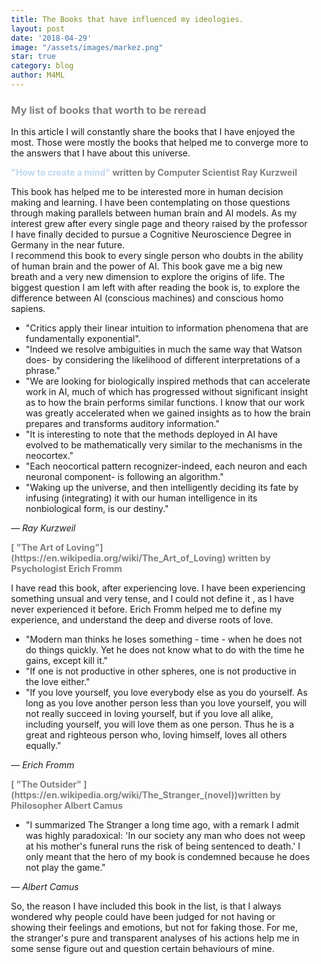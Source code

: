 ```yaml
---
title: The Books that have influenced my ideologies.
layout: post
date: '2018-04-29'
image: "/assets/images/markez.png"
star: true
category: blog
author: M4ML
---
```


<style>
    body {
        margin: auto;
    	width: 50%;
    	padding-top:5%;
    }		
	a {
		text-decoration: none;
		color:#C0D7EF;
		}
	b, h3 {
		color:grey;
		}
	h1 {
		color:#C0D7EF;
	}
</style>

### My list of books that worth to be reread

<p>
In this article I will constantly share the books that I have enjoyed the most. Those were mostly the books that helped me to converge more to the answers that I have about this universe. 
</p>

<b>["How to create a mind"](https://en.wikipedia.org/wiki/How_to_Create_a_Mind) written by Computer Scientist Ray Kurzweil </b>
<p>
This book has helped me to be interested more in human decision making and learning. I have been contemplating on those questions through making parallels between human brain and AI models. As my interest grew after every single page and theory raised by the professor I have finally decided to pursue a Cognitive Neuroscience Degree in Germany in the near future.<br>
I recommend this book to every single person who doubts in the ability of human brain and the power of AI. This book gave me a big new breath and a very new dimension to explore the origins of life. The biggest question I am left with after reading the book is, to explore the difference between AI (conscious machines) and conscious homo sapiens.<br>
<ul>
<li>"Critics apply their linear intuition to information phenomena that are fundamentally exponential".</li>
<li>"Indeed we resolve ambiguities in much the same way that Watson does- by considering the likelihood of different interpretations of a phrase."</li>
<li>"We are looking for biologically inspired methods that can accelerate work in AI, much of which has progressed without significant insight as to how the brain performs similar functions. I know that our work was greatly accelerated when we gained insights as to how the brain prepares and transforms auditory information."</li>
<li>"It is interesting to note that the methods deployed in AI have evolved to be mathematically very similar to the mechanisms in the neocortex."</li>
<li>"Each neocortical pattern recognizer-indeed, each neuron and each neuronal component- is following an algorithm."</li>
<li>"Waking up the universe, and then intelligently deciding its fate by infusing (integrating) it with our human intelligence
in its nonbiological form, is our destiny."</li>
</ul>
<i>― Ray Kurzweil</i>
</p>
<b>[ "The Art of Loving"](https://en.wikipedia.org/wiki/The_Art_of_Loving) written by Psychologist Erich Fromm</b>
<p>
I have read this book, after experiencing love. I have been experiencing something unsual and very tense, and I could not define it , as I have never experienced it before. Erich Fromm helped me to define my experience, and understand the deep and diverse roots of love.
<ul>
<li> "Modern man thinks he loses something - time - when he does not do things quickly. Yet he does not know what to do with the time he gains, except kill it."</li>

<li>"If one is not productive in other spheres, one is not productive in the love either."</li>

<li> "If you love yourself, you love everybody else as you do yourself. As long as you love another person less than you love yourself, you will not really succeed in loving yourself, but if you love all alike, including yourself, you will love them as one person. Thus he is a great and righteous person who, loving himself, loves all others equally."</li>
</ul>
<i>― Erich Fromm</i>
</p>
<b>[ "The Outsider" ](https://en.wikipedia.org/wiki/The_Stranger_(novel))written by Philosopher Albert Camus</b>
<p>
<ul>
<li>
"I summarized The Stranger a long time ago, with a remark I admit was highly paradoxical: 'In our society any man who does not weep at his mother's funeral runs the risk of being sentenced to death.' I only meant that the hero of my book is condemned because he does not play the game."
</li>
</ul>

<i>― Albert Camus</i>
<br>
<p>
So, the reason I have included this book in the list, is that I always wondered why people could have been judged for not having or showing their feelings and emotions, but not for faking those. For me, the stranger's pure and transparent analyses of his actions help me in some sense figure out and question certain behaviours of mine.
</p>
